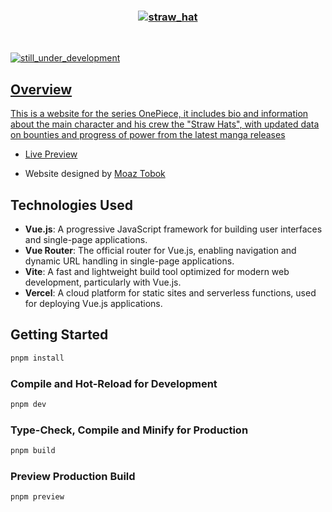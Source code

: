 <h3 align="center">
    <a target="_blank" href="https://mugiwaraboshi.vercel.app"><img  src="https://github.com/user-attachments/assets/baf22236-59dd-43a6-bbe8-6abbf032cacd" alt="straw_hat" />
</h3>

</br>

<p align="start">
    <a target="_blank" href="https://mugiwaraboshi.vercel.app"><img  src="https://github.com/user-attachments/assets/39339367-3ac7-4a3b-b3c6-3bc4eeb6d118" alt="still_under_development" />
</p>
      
## Overview

This is a website for the series OnePiece, it includes bio and information about the main character and his crew the "Straw Hats", with updated data on bounties and progress of power from the latest manga releases

- [Live Preview](https://mugiwaraboshi.vercel.app)

- Website designed by [Moaz Tobok](https://www.dreambymoaz.com/)

## Technologies Used

- **Vue.js**: A progressive JavaScript framework for building user interfaces and single-page applications.
- **Vue Router**: The official router for Vue.js, enabling navigation and dynamic URL handling in single-page applications.
- **Vite**: A fast and lightweight build tool optimized for modern web development, particularly with Vue.js.
- **Vercel**: A cloud platform for static sites and serverless functions, used for deploying Vue.js applications.

## Getting Started

```sh
pnpm install
```

### Compile and Hot-Reload for Development

```sh
pnpm dev
```

### Type-Check, Compile and Minify for Production

```sh
pnpm build
```

### Preview Production Build

```sh
pnpm preview
```
